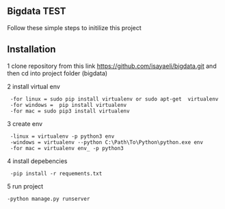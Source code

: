 ## Bigdata TEST

Follow these simple steps to initilize this project
  ## Installation
  
  1 clone repository from this link https://github.com/isayaeli/bigdata.git and then cd into project folder (bigdata)
  
  2 install virtual env
  
     -for linux = sudo pip install virtualenv or sudo apt-get  virtualenv
     -for windows =  pip install virtualenv
     -for mac = sudo pip3 install virtualenv
      
  3 create env
  
     -linux = virtualenv -p python3 env
     -windows = virtualenv --python C:\Path\To\Python\python.exe env
     -for mac = virtualenv env_ -p python3
       
  4 install depebencies
  
     -pip install -r requements.txt
  
  5 run project
  
    -python manage.py runserver
